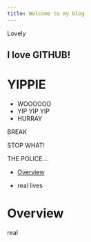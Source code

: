 ```yaml
---
title: Welcome to my blog
---
```


Lovely
## I love GITHUB!
# YIPPIE
- WOOOOOO
- YIP YIP YIP
- HURRAY


BREAK

STOP
WHAT!

THE POLICE...
- [Overview](#overview)

- real lives

# Overview
real
